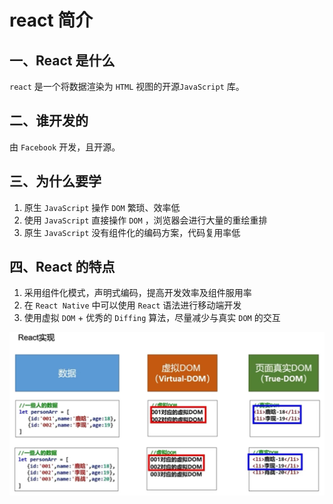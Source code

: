 # react 简介

## 一、React 是什么

`react` 是一个将数据渲染为 `HTML` 视图的开源`JavaScript` 库。

## 二、谁开发的

由 `Facebook` 开发，且开源。

## 三、为什么要学

1. 原生 `JavaScript` 操作 `DOM` 繁琐、效率低
2. 使用 `JavaScript` 直接操作 `DOM` ，浏览器会进行大量的重绘重排
3. 原生 `JavaScript` 没有组件化的编码方案，代码复用率低

## 四、React 的特点

1. 采用组件化模式，声明式编码，提高开发效率及组件服用率
2. 在 `React Native` 中可以使用 `React` 语法进行移动端开发
3. 使用虚拟 `DOM` + 优秀的 `Diffing` 算法，尽量减少与真实 `DOM` 的交互

![](./pic/1-react实现原理.png)